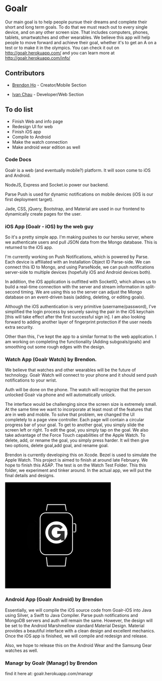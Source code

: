 # Goalr

  Our main goal is to help people pursue their dreams and complete their short and long term goals. To do that we must reach out to every single device, and on any other screen size. That includes computers, phones, tablets, smartwatches and other wearables. We believe this app will help people to move forward and achieve their goal, whether it's to get an A on a test or to make it in the olympics.
  You can check it out on http://goalr.herokuapp.com/
  and you can learn more at http://goalr.herokuapp.com/info/

## Contributors 
* [Brendon Ho](https://github.com/brendonho01) - Creator/Mobile Section

* [Ivan Chau](https://github.com/ichauster) - Developer/Web Section

## To do list
* Finish Web and info page
* Redesign UI for web
* Finish iOS app
* Compile to Android
* Make the watch connection
* Make android wear edition as well

### Code Docs
Goalr is a web (and eventually mobile?) platform. It will soon come to iOS and Android.

NodeJS, Express and Socket.io power our backend.

Parse Push is used for dynamic notifications on mobile devices (iOS is our first deployment target).

Jade, CSS, jQuery, Bootstrap, and Material are used in our frontend to dynamically create pages for the user.

### iOS App (Goalr - iOS) by the web guy
So it's a pretty simple app. I'm making pushes to our heroku server, where we authenticate users and pull JSON data from the Mongo database. This is returned to the iOS app. 

I'm currently working on Push Notifications, which is powered by Parse. Each device is affiliated with an Installation Object ID Parse-side. We can connect this ID to Mongo, and using ParseNode, we can push notifications server-side to multiple devices (hopefully iOS and Android devices both). 

In addition, the iOS application is outfitted with SocketIO, which allows us to build a real-time connection with the server and stream information in split-second timing. We are using this so the server can adjust the Mongo database on an event-driven basis (adding, deleting, or editing goals).

Although the iOS authentication is very primitive (username/password), I've simplified the login process by securely saving the pair in the iOS keychain [this will take effect after the first successful sign in]. I am also looking forward to adding another layer of fingerprint protection if the user needs extra security. 

Other than this, I've kept the app to a similar format to the web application. I am working on completing the functionality (Adding subgoals/goals) and smoothing out some rough edges with the design.

### Watch App (Goalr Watch) by Brendon. 
We believe that watches and other wearables will be the future of technology. Goalr Watch will connect to your phone and it should send push notifications to your wrist.

Auth will be done on the phone. The watch will recognize that the person unlocked Goalr via phone and will automatically unlock.

The interface would be challenging since the screen size is extremely small. At the same time we want to incorporate at least most of the features that are in web and mobile. To solve that problem, we changed the UI completely to a page view controller. Each page will contain a circular progress bar of your goal. To get to another goal, you simply slide the screen left or right. To edit the goal, you simply tap on the goal. We also take advantage of the Force Touch capabilities of the Apple Watch. To delete, add, or rename the goal, you simply press harder. It wil then give two options, delete goal,add goal, and rename goal.

Brendon is currently developing this on Xcode. Bezel is used to simulate the Apple Watch. This project is aimed to finish at around late February. We hope to finish this ASAP. The test is on the Watch Test Folder. This this folder, we experiment and tinker around. In the actual app, we will put the final details and designs.

![alt tag](https://github.com/ClevererMango27/Goalr/blob/master/goalrpic.png)

### Android App (Goalr Android) by Brendon
Essentially, we will compile the iOS source code from Goalr-iOS into Java using Silver, a Swift to Java Compiler. Parse push notifications and MongoDB servers and auth will remain the same. However, the design will be set to the Android Marshmellow standard Material Design. Material provides a beautiful interface with a clean design and excellent mechanics. Once the iOS app is finished, we will compile and redesign and release. 

Also, we hope to release this on the Android Wear and the Samsung Gear watches as well.

### Managr by Goalr (Managr) by Brendon
find it here at: goalr.herokuapp.com/managr

